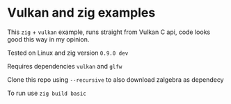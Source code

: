# Vulkan and zig examples

This `zig` + `vulkan` example, runs straight from Vulkan C api, code looks good this way in my opinion.

Tested on Linux and zig version `0.9.0 dev`

Requires dependencies `vulkan` and `glfw`

Clone this repo using `--recursive` to also download zalgebra as dependecy

To run use `zig build basic`
